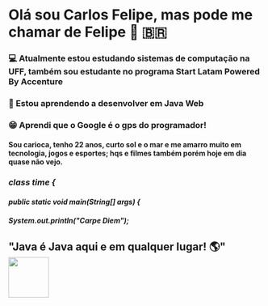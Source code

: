# Olá sou Carlos Felipe, mas pode me chamar de Felipe 👋 :brazil:
### :computer: Atualmente estou estudando sistemas de computação na UFF, também sou estudante no programa Start Latam Powered By Accenture 
### :book: Estou aprendendo a desenvolver em Java Web 
### :grin: Aprendi que o Google é o gps do programador! 

#### Sou carioca, tenho 22 anos, curto sol e o mar e me amarro muito em tecnologia, jogos e esportes; hqs e filmes também porém hoje em dia quase não vejo.

### ***class time {***
####  ***public static void main(String[] args) {***
####    ***System.out.println("Carpe Diem");***

## "Java é Java aqui e em qualquer lugar! :earth_americas:" <img src="https://user-images.githubusercontent.com/89545100/134685961-eb4c293b-c48b-48be-927e-f872430ca658.gif" width="80" height="80" /> 
